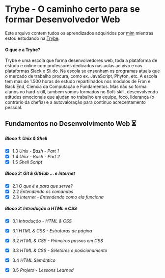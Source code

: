 # Trybe - O caminho certo para se formar Desenvolvedor Web

Este arquivo contem tudos os aprendizados adquiridos por [mim](https://www.linkedin.com/in/miguelangellofredo/) mientras estou estudando na [Trybe](https://www.betrybe.com/).

#### O que e a Trybe? 

Trybe e uma escola que forma desenvolvedores web, toda a plataforma de estudo e online com professores dedicados nas aulas ao vivo e nas plataformas Slack e Sli.do. Na escola se ensenham os programas atuais que o mercado de trabalho procura, como ex. JavaScript, Phyton, etc. 
A escola tem mas de 1.500 horas de estudo repartilhados nos modulos de Fron e Back End, Ciencia da Computação e Fundamentos. 
Mas não so forma alunos no hard-skill, tambem somos formados no Soft-skill, desenvolvendo atitudes emocionais que ajudan no trabalho em equipe, foco, liderança (o contrario da chefia) e a autovaloração para continuo acrecentamento pessoal.

## Fundamentos no Desenvolvimento Web ⏳


##### Bloco 1: Unix & Shell

- [x] 1.3 _Unix - Bash - Part 1_
- [x] 1.4 _Unix - Bash - Part 2_
- [x] 1.5 _Shell Script_

##### Bloco 2: Git & GitHub ... e Internet

- [x] 2.1 _O que é e para que serve?_
- [x] 2.2 _Entendendo os comandos_
- [x] 2.3 _Internet - Entendendo como ela funciona_

##### Bloco 3: Introdução a HTML e CSS

- [x] 3.1 _Introdução - HTML & CSS_
- [x] 3.1 _HTML & CSS - Estruturas de página_
- [x] 3.2 _HTML & CSS - Primeiros passos em CSS_
- [x] 3.3 _HTML & CSS - Seletores e posicionamento_
- [x] 3.4 _HTML Semântico_
- [x] 3.5 _Projeto - Lessons Learned_


